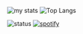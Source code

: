 ![my stats](https://github-readme-stats.vercel.app/api?username=nancyjlau&show_icons=true&count_private=true&theme=radical&icon_color=6392D)
![Top Langs](https://github-readme-stats.vercel.app/api/top-langs/?username=nancyjlau&show_icons=true&count_private=true&theme=radical)

![status](https://api.statusbadges.me/badge/status/276527682399895552?simple=true)
[![spotify](https://api.statusbadges.me/badge/spotify/276527682399895552)](https://api.statusbadges.me/openspotify/276527682399895552)
